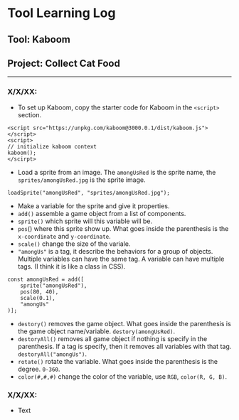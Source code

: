# Tool Learning Log

## Tool: **Kaboom**

## Project: **Collect Cat Food**

---

### X/X/XX:
- To set up Kaboom, copy the starter code for Kaboom in the `<script>` section.
``` JS
<script src="https://unpkg.com/kaboom@3000.0.1/dist/kaboom.js"></script>
<script>
// initialize kaboom context
kaboom();
</scirpt>
```

- Load a sprite from an image. The `amongUsRed` is the sprite name, the `sprites/amongUsRed.jpg` is the sprite image.
``` JS
loadSprite("amongUsRed", "sprites/amongUsRed.jpg");
```

- Make a variable for the sprite and give it properties.
- `add()` assemble a game object from a list of components.
- `sprite()` which sprite will this variable will be.
- `pos`() where this sprite show up. What goes inside the parenthesis is the `x-coordinate` and `y-coordinate`.
- `scale()` change the size of the variale.
- `"amongUs"` is a tag, it describe the behaviors for a group of objects. Multiple variables can have the same tag. A variable can have multiple tags. (I think it is like a class in CSS).
``` JS
const amongUsRed = add([
    sprite("amongUsRed"),
    pos(80, 40),
    scale(0.1),
    "amongUs"
)];
```
- `destory()` removes the game object. What goes inside the parenthesis is the game object name/variable. `destory(amongUsRed)`.
- `destoryAll()` removes all game object if nothing is specify in the parenthesis. If a tag is specify, then it removes all variables with that tag. `destoryAll("amongUs")`.
- `rotate()` rotate the variable. What goes inside the parenthesis is the degree. `0-360`.
- `color(#,#,#)` change the color of the variable, use `RGB`, `color(R, G, B)`.


### X/X/XX:
* Text


<!--
* Links you used today (websites, videos, etc)
* Things you tried, progress you made, etc
* Challenges, a-ha moments, etc
* Questions you still have
* What you're going to try next
-->
